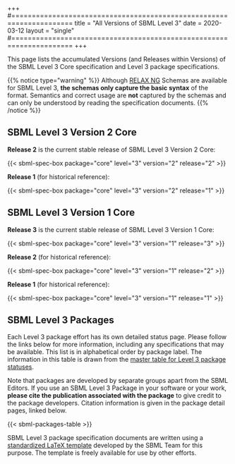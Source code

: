 +++
#=====================================================================
title  = "All Versions of SBML Level 3"
date   = 2020-03-12
layout = "single"
#=====================================================================
+++

This page lists the accumulated Versions (and Releases within Versions) of the SBML Level&nbsp;3 Core specification and Level&nbsp;3 package specifications.

{{% notice type="warning" %}}
Although [RELAX NG](https://en.wikipedia.org/wiki/RELAX_NG) Schemas are available for SBML Level&nbsp;3, <strong>the schemas only capture the basic syntax</strong> of the format.  Semantics and correct usage are <strong>not</strong> captured by the schemas and can only be understood by reading the specification documents.
{{% /notice %}}


## SBML Level 3 Version 2 Core

**Release 2** is the current stable release of SBML Level 3 Version 2 Core:

{{< sbml-spec-box package="core" level="3" version="2" release="2" >}}

**Release 1** (for historical reference):

{{< sbml-spec-box package="core" level="3" version="2" release="1" >}}


## SBML Level 3 Version 1 Core

**Release 3** is the current stable release of SBML Level 3 Version 1 Core:

{{< sbml-spec-box package="core" level="3" version="1" release="3" >}}

**Release 2** (for historical reference):

{{< sbml-spec-box package="core" level="3" version="1" release="2" >}}


**Release 1** (for historical reference):

{{< sbml-spec-box package="core" level="3" version="1" release="1" >}}


## SBML Level 3 Packages

Each Level 3 package effort has its own detailed status page. Please follow the links below for more information, including any specifications that may be available. This list is in alphabetical order by package label. The information in this table is drawn from the [master table for Level 3 package statuses](https://docs.google.com/spreadsheets/d/1pa01Z72t1UKrjliAXBhxjjN1nnOf00gXcfm4_pWXOxA).

Note that packages are developed by separate groups apart from the SBML Editors. If you use an SBML Level&nbsp;3 Package in your software or your work, **please cite the publication associated with the package** to give credit to the package developers. Citation information is given in the package detail pages, linked below.

{{< sbml-packages-table >}}

SBML Level 3 package specification documents are written using a [standardized LaTeX template](https://doi.org/10.1186/s13104-017-2788-1) developed by the SBML Team for this purpose. The template is freely available for use by other efforts.
